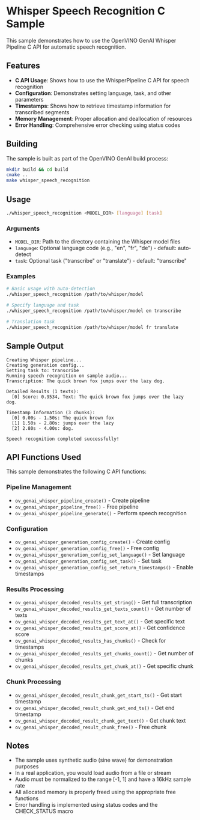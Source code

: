 # Whisper Speech Recognition C Sample

This sample demonstrates how to use the OpenVINO GenAI Whisper Pipeline C API for automatic speech recognition.

## Features

- **C API Usage**: Shows how to use the WhisperPipeline C API for speech recognition
- **Configuration**: Demonstrates setting language, task, and other parameters
- **Timestamps**: Shows how to retrieve timestamp information for transcribed segments
- **Memory Management**: Proper allocation and deallocation of resources
- **Error Handling**: Comprehensive error checking using status codes

## Building

The sample is built as part of the OpenVINO GenAI build process:

```bash
mkdir build && cd build
cmake ..
make whisper_speech_recognition
```

## Usage

```bash
./whisper_speech_recognition <MODEL_DIR> [language] [task]
```

### Arguments

- `MODEL_DIR`: Path to the directory containing the Whisper model files
- `language`: Optional language code (e.g., "en", "fr", "de") - default: auto-detect
- `task`: Optional task ("transcribe" or "translate") - default: "transcribe"

### Examples

```bash
# Basic usage with auto-detection
./whisper_speech_recognition /path/to/whisper/model

# Specify language and task
./whisper_speech_recognition /path/to/whisper/model en transcribe

# Translation task
./whisper_speech_recognition /path/to/whisper/model fr translate
```

## Sample Output

```
Creating Whisper pipeline...
Creating generation config...
Setting task to: transcribe
Running speech recognition on sample audio...
Transcription: The quick brown fox jumps over the lazy dog.

Detailed Results (1 texts):
  [0] Score: 0.9534, Text: The quick brown fox jumps over the lazy dog.

Timestamp Information (3 chunks):
  [0] 0.00s - 1.50s: The quick brown fox
  [1] 1.50s - 2.80s: jumps over the lazy
  [2] 2.80s - 4.00s: dog.

Speech recognition completed successfully!
```

## API Functions Used

This sample demonstrates the following C API functions:

### Pipeline Management
- `ov_genai_whisper_pipeline_create()` - Create pipeline
- `ov_genai_whisper_pipeline_free()` - Free pipeline
- `ov_genai_whisper_pipeline_generate()` - Perform speech recognition

### Configuration
- `ov_genai_whisper_generation_config_create()` - Create config
- `ov_genai_whisper_generation_config_free()` - Free config
- `ov_genai_whisper_generation_config_set_language()` - Set language
- `ov_genai_whisper_generation_config_set_task()` - Set task
- `ov_genai_whisper_generation_config_set_return_timestamps()` - Enable timestamps

### Results Processing
- `ov_genai_whisper_decoded_results_get_string()` - Get full transcription
- `ov_genai_whisper_decoded_results_get_texts_count()` - Get number of texts
- `ov_genai_whisper_decoded_results_get_text_at()` - Get specific text
- `ov_genai_whisper_decoded_results_get_score_at()` - Get confidence score
- `ov_genai_whisper_decoded_results_has_chunks()` - Check for timestamps
- `ov_genai_whisper_decoded_results_get_chunks_count()` - Get number of chunks
- `ov_genai_whisper_decoded_results_get_chunk_at()` - Get specific chunk

### Chunk Processing
- `ov_genai_whisper_decoded_result_chunk_get_start_ts()` - Get start timestamp
- `ov_genai_whisper_decoded_result_chunk_get_end_ts()` - Get end timestamp
- `ov_genai_whisper_decoded_result_chunk_get_text()` - Get chunk text
- `ov_genai_whisper_decoded_result_chunk_free()` - Free chunk

## Notes

- The sample uses synthetic audio (sine wave) for demonstration purposes
- In a real application, you would load audio from a file or stream
- Audio must be normalized to the range [-1, 1] and have a 16kHz sample rate
- All allocated memory is properly freed using the appropriate free functions
- Error handling is implemented using status codes and the CHECK_STATUS macro